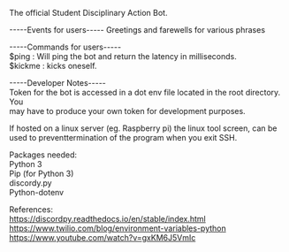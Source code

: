 The official Student Disciplinary Action Bot.  

-----Events for users-----
Greetings and farewells for various phrases

-----Commands for users-----  
$ping : Will ping the bot and return the latency in milliseconds.  
$kickme : kicks oneself.

-----Developer Notes-----  
Token for the bot is accessed in a dot env file located in the root directory.  You  
may have to produce your own token for development purposes.    

If hosted on a linux server (eg. Raspberry pi) the linux tool screen, can be used to
preventtermination of the program when you exit SSH.  

Packages needed:  
Python 3  
Pip (for Python 3)  
discordy.py  
Python-dotenv 

References:  
https://discordpy.readthedocs.io/en/stable/index.html  
https://www.twilio.com/blog/environment-variables-python  
https://www.youtube.com/watch?v=gxKM6J5VmIc  

